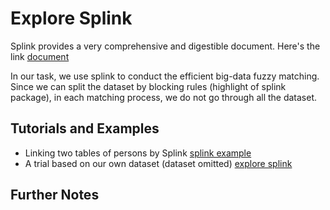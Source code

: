 # Explore Splink

Splink provides a very comprehensive and digestible document. Here's the link [document](https://moj-analytical-services.github.io/splink/index.html)

In our task, we use splink to conduct the efficient big-data fuzzy matching. Since we can split the dataset by blocking rules (highlight of splink package), in each matching process, we do not go through all the dataset.

## Tutorials and Examples
- Linking two tables of persons by Splink [splink example](https://moj-analytical-services.github.io/splink/demos/example_link_only.html) 
- A trial based on our own dataset (dataset omitted) [explore splink](https://github.com/ZhimingMei/Big-Data-Matching/blob/main/splink/explore_splink.ipynb)

## Further Notes
